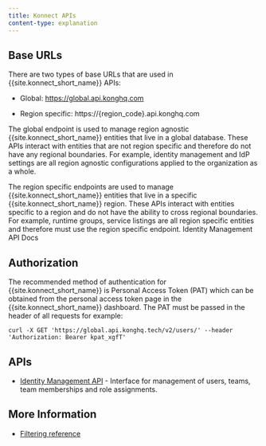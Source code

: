 ```yaml
---
title: Konnect APIs
content-type: explanation
---
```


## Base URLs

There are two types of base URLs that are used in {{site.konnect_short_name}} APIs:

* Global: https://global.api.konghq.com 

* Region specific: https://{region_code}.api.konghq.com

The global endpoint is used to manage region agnostic {{site.konnect_short_name}} entities that live in a global database. These APIs interact with entities that are not region specific and therefore do not have any regional boundaries. For example, identity management and IdP settings are all region agnostic configurations applied to the organization as a whole.

The region specific endpoints are used to manage {{site.konnect_short_name}} entities that live in a specific {{site.konnect_short_name}} region. These APIs interact with entities specific to a region and do not have the ability to cross regional boundaries. For example, runtime groups, service listings are all region specific entities and therefore must use the region specific endpoint.
Identity Management API Docs

## Authorization

The recommended method of authentication for {{site.konnect_short_name}} is Personal Access Token (PAT) which can be obtained from the personal access token page in the {{site.konnect_short_name}} dashboard. The PAT must be passed in the header of all requests for example: 

`curl -X GET 'https://global.api.konghq.tech/v2/users/' --header 'Authorization: Bearer kpat_xgfT'`


## APIs

* [Identity Management API](/konnect/identity-management-api/) - Interface for management of users, teams, team memberships and role assignments.



## More Information

* [Filtering reference](/konnect/api/filtering/)